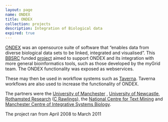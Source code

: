 ```yaml
---
layout: page
name: ONDEX
title: ONDEX
collection: projects
description: Integration of Biological data
expired: true
---
```


[ONDEX](http://ondex.sourceforge.net/) was an opensource suite of software that “enables data from diverse biological data sets to be linked, integrated and visualised”.
This [BBSRC](http://www.bbsrc.ac.uk/) funded [project](http://www.ondex.org/index.shtml) aimed to support ONDEX and its integration with more general bioinformatics tools, such as those developed by the myGrid team.
The ONDEX functionality was exposed as webservices.

These may then be used in workflow systems such as [Taverna](http://www.taverna.org.uk/). Taverna workflows are also used to increase the functionality of ONDEX.

The partners were the [University of Manchester](http://www.manchester.ac.uk/) , [University of Newcastle](http://www.ncl.ac.uk/), [Rothamsted Research](http://www.rothamsted.ac.uk/) ([C Rawlings](http://www.rothamsted.ac.uk/people/rawlingc)),
the [National Centre for Text Mining](http://www.nactem.ac.uk/) and [Manchester Centre of Integrative Systems Biology](http://www.mcisb.org/).


The project ran from April 2008 to March 2011
